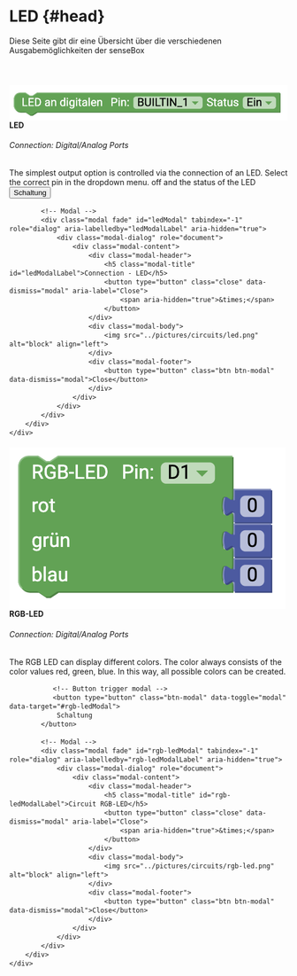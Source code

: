 # LED {#head}

<div class="description">Diese Seite gibt dir eine Übersicht über die verschiedenen Ausgabemöglichkeiten der senseBox
</div>
<div class="line">
    <br>
    <br>
</div>

<div class="container">
    <div class="row">
        <div class="col-md">
            <img src="../pictures/blocks/led/led1.png" alt="block" align="left">
        </div>
        <div class="col-md">
            <h4>LED</h4>
            <h6>Connection: Digital/Analog Ports</h6>
            The simplest output option is controlled via the connection of an LED. Select the correct pin in the dropdown menu.
            off and the status of the LED
            <br>
            <!-- Button trigger modal -->
            <button type="button" class="btn-modal" data-toggle="modal" data-target="#ledModal">
                Schaltung
            </button>

            <!-- Modal -->
            <div class="modal fade" id="ledModal" tabindex="-1" role="dialog" aria-labelledby="ledModalLabel" aria-hidden="true">
                <div class="modal-dialog" role="document">
                    <div class="modal-content">
                        <div class="modal-header">
                            <h5 class="modal-title" id="ledModalLabel">Connection - LED</h5>
                            <button type="button" class="close" data-dismiss="modal" aria-label="Close">
                                <span aria-hidden="true">&times;</span>
                            </button>
                        </div>
                        <div class="modal-body">
                            <img src="../pictures/circuits/led.png" alt="block" align="left">
                        </div>
                        <div class="modal-footer">
                            <button type="button" class="btn btn-modal" data-dismiss="modal">Close</button>
                        </div>
                    </div>
                </div>
            </div>
        </div>
    </div>
</div>

<div class="line"></div>

<div class="container">
    <div class="row">
        <div class="col-md">
            <img src="../pictures/blocks/led/led2.png" alt="block" align="left">
        </div>
        <div class="col-md">
            <h4>RGB-LED</h4>
            <h6>Connection: Digital/Analog Ports</h6>
            The RGB LED can display different colors. The color always consists of the color values red, green, blue. In this way, all possible colors can be created. 

               <!-- Button trigger modal -->
               <button type="button" class="btn-modal" data-toggle="modal" data-target="#rgb-ledModal">
                Schaltung
            </button>

            <!-- Modal -->
            <div class="modal fade" id="rgb-ledModal" tabindex="-1" role="dialog" aria-labelledby="rgb-ledModalLabel" aria-hidden="true">
                <div class="modal-dialog" role="document">
                    <div class="modal-content">
                        <div class="modal-header">
                            <h5 class="modal-title" id="rgb-ledModalLabel">Circuit RGB-LED</h5>
                            <button type="button" class="close" data-dismiss="modal" aria-label="Close">
                                <span aria-hidden="true">&times;</span>
                            </button>
                        </div>
                        <div class="modal-body">
                            <img src="../pictures/circuits/rgb-led.png" alt="block" align="left">
                        </div>
                        <div class="modal-footer">
                            <button type="button" class="btn btn-modal" data-dismiss="modal">Close</button>
                        </div>
                    </div>
                </div>
            </div>       
        </div>
    </div>
</div>

